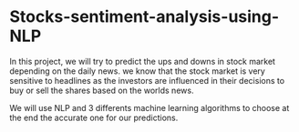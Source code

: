 # Stocks-sentiment-analysis-using-NLP

In this project, we will try to predict the ups and downs in stock market depending on the daily news. we know that the stock market is very sensitive to headlines as the investors are influenced in their decisions to buy or sell the shares based on the worlds news. 

We will use NLP and 3 differents machine learning algorithms to choose at the end the accurate one for our predictions.
